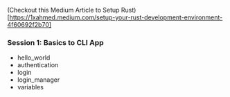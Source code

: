 
(Checkout this Medium Article to Setup Rust)[https://1xahmed.medium.com/setup-your-rust-development-environment-4f60692f2b70]

### Session 1: Basics to CLI App
- hello_world
- authentication
- login
- login_manager
- variables
